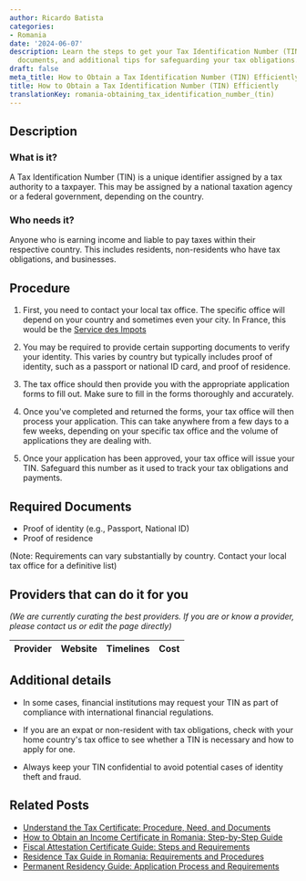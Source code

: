 ```yaml
---
author: Ricardo Batista
categories:
- Romania
date: '2024-06-07'
description: Learn the steps to get your Tax Identification Number (TIN), required
  documents, and additional tips for safeguarding your tax obligations.
draft: false
meta_title: How to Obtain a Tax Identification Number (TIN) Efficiently
title: How to Obtain a Tax Identification Number (TIN) Efficiently
translationKey: romania-obtaining_tax_identification_number_(tin)
---
```


## Description
### What is it?
A Tax Identification Number (TIN) is a unique identifier assigned by a tax authority to a taxpayer. This may be assigned by a national taxation agency or a federal government, depending on the country.

### Who needs it?
Anyone who is earning income and liable to pay taxes within their respective country. This includes residents, non-residents who have tax obligations, and businesses.

## Procedure

1. First, you need to contact your local tax office. The specific office will depend on your country and sometimes even your city. In France, this would be the [Service des Impots](https://www.impots.gouv.fr/portail/)

2. You may be required to provide certain supporting documents to verify your identity. This varies by country but typically includes proof of identity, such as a passport or national ID card, and proof of residence.

3. The tax office should then provide you with the appropriate application forms to fill out. Make sure to fill in the forms thoroughly and accurately.

4. Once you've completed and returned the forms, your tax office will then process your application. This can take anywhere from a few days to a few weeks, depending on your specific tax office and the volume of applications they are dealing with.

5. Once your application has been approved, your tax office will issue your TIN. Safeguard this number as it used to track your tax obligations and payments.

## Required Documents

- Proof of identity (e.g., Passport, National ID)
- Proof of residence

(Note: Requirements can vary substantially by country. Contact your local tax office for a definitive list)

## Providers that can do it for you

_(We are currently curating the best providers. If you are or know a provider, please contact us or edit the page directly)_

| Provider        |     Website     |     Timelines    |       Cost      |
| :-------------: | :-------------: |  :-------------: | :-------------: |

## Additional details

- In some cases, financial institutions may request your TIN as part of compliance with international financial regulations. 

- If you are an expat or non-resident with tax obligations, check with your home country's tax office to see whether a TIN is necessary and how to apply for one.

- Always keep your TIN confidential to avoid potential cases of identity theft and fraud.


## Related Posts

- [Understand the Tax Certificate: Procedure, Need, and Documents](https://tramitit.com/guides/romania/tax_certificate/)
- [How to Obtain an Income Certificate in Romania: Step-by-Step Guide](https://tramitit.com/guides/romania/income_certificate/)
- [Fiscal Attestation Certificate Guide: Steps and Requirements](https://tramitit.com/guides/romania/fiscal_attestation_certificate/)
- [Residence Tax Guide in Romania: Requirements and Procedures](https://tramitit.com/guides/romania/residence_tax/)
- [Permanent Residency Guide: Application Process and Requirements](https://tramitit.com/guides/romania/permanent_residency_application/)